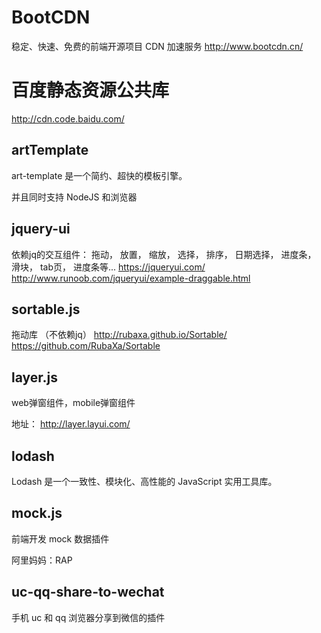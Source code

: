 
# BootCDN
稳定、快速、免费的前端开源项目 CDN 加速服务
http://www.bootcdn.cn/

# 百度静态资源公共库
http://cdn.code.baidu.com/




## artTemplate

art-template 是一个简约、超快的模板引擎。

并且同时支持 NodeJS 和浏览器



## jquery-ui

依赖jq的交互组件： 拖动， 放置， 缩放， 选择， 排序， 日期选择， 进度条， 滑块， tab页， 进度条等...
https://jqueryui.com/
http://www.runoob.com/jqueryui/example-draggable.html


## sortable.js 
拖动库	（不依赖jq）
http://rubaxa.github.io/Sortable/
https://github.com/RubaXa/Sortable



## layer.js

web弹窗组件，mobile弹窗组件  

地址：  http://layer.layui.com/



## lodash

Lodash 是一个一致性、模块化、高性能的 JavaScript 实用工具库。


## mock.js

前端开发 mock 数据插件

阿里妈妈：RAP



## uc-qq-share-to-wechat

手机 uc 和 qq 浏览器分享到微信的插件



